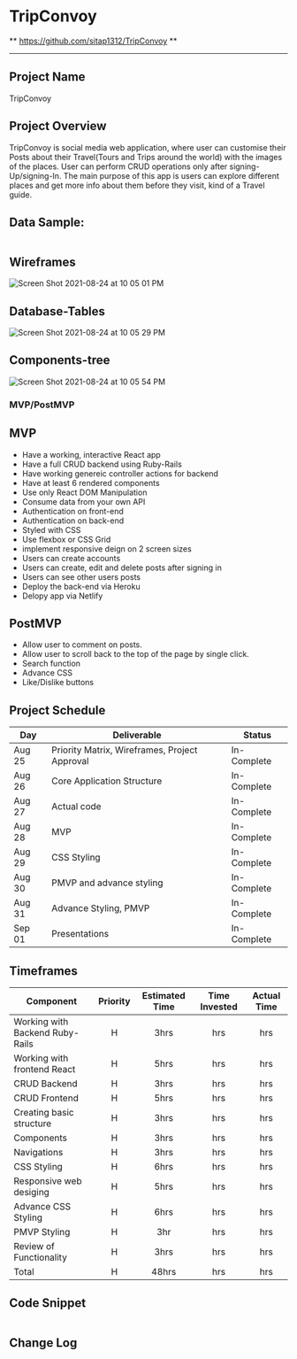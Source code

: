 # TripConvoy

** https://github.com/sitap1312/TripConvoy **
** **

## Project Name

TripConvoy

## Project Overview
 
TripConvoy is social media web application, where user can customise their Posts about their Travel(Tours and Trips around the world) with the images of the places. User can perform CRUD operations only after signing-Up/signing-In. The main purpose of this app is users can explore different places and get more info about them before they visit, kind of a Travel guide.

## Data Sample:
 
```

```

## Wireframes

![Screen Shot 2021-08-24 at 10 05 01 PM](https://user-images.githubusercontent.com/85080279/130729741-7aae1967-fdb1-4ea8-aba9-80bceaa369b6.png)

## Database-Tables

![Screen Shot 2021-08-24 at 10 05 29 PM](https://user-images.githubusercontent.com/85080279/130729780-363b729c-d930-460e-8b47-e34aecd6e945.png)

## Components-tree

![Screen Shot 2021-08-24 at 10 05 54 PM](https://user-images.githubusercontent.com/85080279/130729824-9a366a8f-2cae-4b0a-993d-b966b4c1aa45.png)



### MVP/PostMVP
  
## MVP 

- Have a working, interactive React app
- Have a full CRUD backend using Ruby-Rails
- Have working genereic controller actions for backend
- Have at least 6 rendered components 
- Use only React DOM Manipulation
- Consume data from your own API
- Authentication on front-end
- Authentication on back-end
- Styled with CSS
- Use flexbox or CSS Grid
- implement responsive deign on 2 screen sizes
- Users can create accounts
- Users can create, edit and delete posts after signing in
- Users can see other users posts
- Deploy the back-end via Heroku
- Delopy app via Netlify

## PostMVP  

- Allow user to comment on posts.
- Allow user to scroll back to the top of the page by single click.
- Search function
- Advance CSS
- Like/Dislike buttons

## Project Schedule

|  Day | Deliverable | Status
|---|---| ---|
|Aug 25| Priority Matrix, Wireframes, Project Approval | In-Complete
|Aug 26| Core Application Structure | In-Complete
|Aug 27| Actual code | In-Complete
|Aug 28| MVP  | In-Complete
|Aug 29| CSS Styling | In-Complete
|Aug 30| PMVP and advance styling  | In-Complete
|Aug 31| Advance Styling, PMVP| In-Complete
|Sep 01| Presentations | In-Complete


## Timeframes

| Component | Priority | Estimated Time | Time Invested | Actual Time |
| --- | :---: |  :---: | :---: | :---: |
| Working with Backend Ruby-Rails | H | 3hrs| hrs | hrs |
| Working with frontend React | H | 5hrs | hrs | hrs |
| CRUD Backend | H | 3hrs | hrs | hrs |
| CRUD Frontend | H | 5hrs | hrs | hrs |
| Creating basic structure| H | 3hrs| hrs | hrs |
| Components | H | 3hrs | hrs | hrs |
| Navigations | H | 3hrs | hrs | hrs |
| CSS Styling | H | 6hrs | hrs | hrs |
| Responsive web desiging | H | 5hrs | hrs | hrs |
| Advance CSS Styling | H | 6hrs | hrs | hrs |
| PMVP Styling | H | 3hr | hrs | hrs |
| Review of Functionality | H | 3hrs | hrs | hrs |
| Total | H | 48hrs| hrs | hrs |

## Code Snippet

```

```

## Change Log
 ```

 ```
